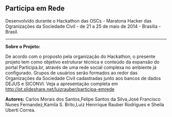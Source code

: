 ﻿Participa em Rede
-----

Desenvolvido durante o Hackathon das OSCs -  Maratona Hacker das Ogranizações da Sociedade Civil - de 21 a 25 de maio de 2014 - Brasilia - Brasil.
************************************

**Sobre o Projeto:**

De acordo com o proposto pela organização do Hackathon, o presente projeto tem como objetivo estruturar técnica e conteúdo da expansão do portal Participa.br, através de uma rede social complexa no ambiente já configurado. Grupos de usuários serão formados ao redor das Organizações da Sociedade Civil cadastradas junto aos bancos de dados DEJUS e SICONVI. Veja a apresentação completa em http://pt.slideshare.net/luizrauber/participa-emrede

**Autores:**
Carlos Morais dos Santos,Felipe Santos da Silva,José Francisco Nunes Fernandez,Kamila S. Brito,Luiz Henrrique Rauber Rodrigues e Sheila Uberti Correa.
